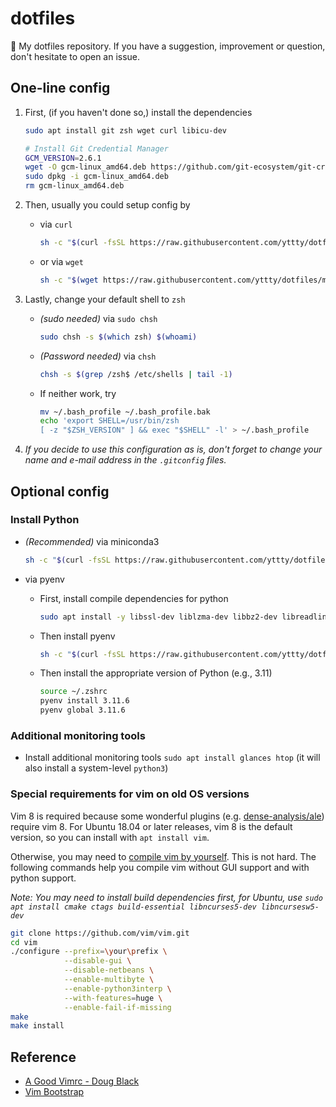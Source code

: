 # dotfiles
💾 My dotfiles repository. If you have a suggestion, improvement or question, don't hesitate to open an issue.

## One-line config

1. First, (if you haven't done so,) install the dependencies

    ```bash
    sudo apt install git zsh wget curl libicu-dev

    # Install Git Credential Manager
    GCM_VERSION=2.6.1
    wget -O gcm-linux_amd64.deb https://github.com/git-ecosystem/git-credential-manager/releases/download/v$GCM_VERSION/gcm-linux_amd64.$GCM_VERSION.deb
    sudo dpkg -i gcm-linux_amd64.deb
    rm gcm-linux_amd64.deb
    ```

2. Then, usually you could setup config by
    - via `curl`

        ```bash
        sh -c "$(curl -fsSL https://raw.githubusercontent.com/yttty/dotfiles/main/bootstrap.sh)"
        ```

    - or via `wget`

        ```bash
        sh -c "$(wget https://raw.githubusercontent.com/yttty/dotfiles/main/bootstrap.sh -O -)"
        ```

3. Lastly, change your default shell to `zsh`
    - *(sudo needed)* via `sudo chsh`

        ```bash
        sudo chsh -s $(which zsh) $(whoami)
        ```

    - *(Password needed)* via `chsh`

        ```bash
        chsh -s $(grep /zsh$ /etc/shells | tail -1)
        ```

    - If neither work, try

        ```bash
        mv ~/.bash_profile ~/.bash_profile.bak
        echo 'export SHELL=/usr/bin/zsh
        [ -z "$ZSH_VERSION" ] && exec "$SHELL" -l' > ~/.bash_profile
        ```

4. *If you decide to use this configuration as is, don't forget to change your name and e-mail address in the `.gitconfig` files.*

## Optional config

### Install Python
- *(Recommended)* via miniconda3

    ```bash
    sh -c "$(curl -fsSL https://raw.githubusercontent.com/yttty/dotfiles/main/optional/conda/install_miniconda.sh)"
    ```

- via pyenv
    - First, install compile dependencies for python

        ```bash
        sudo apt install -y libssl-dev liblzma-dev libbz2-dev libreadline-dev libsqlite3-dev tk-dev libffi-dev
        ```

    - Then install pyenv

        ```bash
        sh -c "$(curl -fsSL https://raw.githubusercontent.com/yttty/dotfiles/main/optional/pyenv/install_pyenv.sh)"
        ```

    - Then install the appropriate version of Python (e.g., 3.11)

        ```bash
        source ~/.zshrc
        pyenv install 3.11.6
        pyenv global 3.11.6
        ```

### Additional monitoring tools

- Install additional monitoring tools ```sudo apt install glances htop``` (it will also install a system-level ```python3```)

### Special requirements for vim on old OS versions

Vim 8 is required because some wonderful plugins (e.g. [dense-analysis/ale](https://github.com/dense-analysis/ale)) require vim 8. For Ubuntu 18.04 or later releases, vim 8 is the default version, so you can install with ```apt install vim```.

Otherwise, you may need to [compile vim by yourself](https://github.com/Valloric/YouCompleteMe/wiki/Building-Vim-from-source). This is not hard. The following commands help you compile vim without GUI support and with python support.

*Note: You may need to install build dependencies first, for Ubuntu, use ```sudo apt install cmake ctags build-essential libncurses5-dev libncursesw5-dev```*

```bash
git clone https://github.com/vim/vim.git
cd vim
./configure --prefix=\your\prefix \
            --disable-gui \
            --disable-netbeans \
            --enable-multibyte \
            --enable-python3interp \
            --with-features=huge \
            --enable-fail-if-missing
make
make install
```

## Reference
- [A Good Vimrc - Doug Black](https://dougblack.io/words/a-good-vimrc.html)
- [Vim Bootstrap](http://vim-bootstrap.com)

